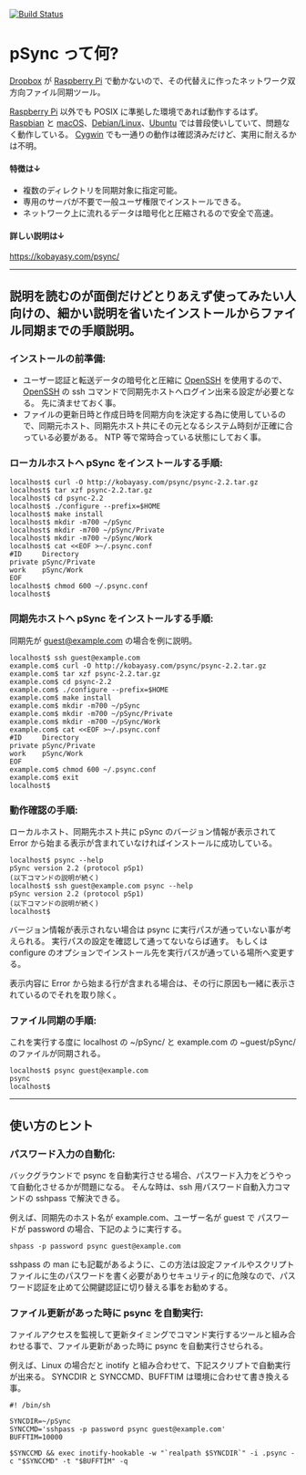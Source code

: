[![Build Status](https://github.com/kobayasy/pSync/workflows/Build/badge.svg)](https://github.com/kobayasy/pSync/actions)

# pSync って何?
[Dropbox] が [Raspberry Pi] で動かないので、その代替えに作ったネットワーク双方向ファイル同期ツール。

[Raspberry Pi] 以外でも POSIX に準拠した環境であれば動作するはず。
[Raspbian] と [macOS]、[Debian/Linux]、[Ubuntu] では普段使いしていて、問題なく動作している。
[Cygwin] でも一通りの動作は確認済みだけど、実用に耐えるかは不明。

#### 特徴は↓
- 複数のディレクトリを同期対象に指定可能。
- 専用のサーバが不要で一般ユーザ権限でインストールできる。
- ネットワーク上に流れるデータは暗号化と圧縮されるので安全で高速。

#### 詳しい説明は↓
https://kobayasy.com/psync/

---

## 説明を読むのが面倒だけどとりあえず使ってみたい人向けの、細かい説明を省いたインストールからファイル同期までの手順説明。

### インストールの前準備:
- ユーザー認証と転送データの暗号化と圧縮に [OpenSSH] を使用するので、[OpenSSH] の ssh コマンドで同期先ホストへログイン出来る設定が必要となる。 先に済ませておく事。
- ファイルの更新日時と作成日時を同期方向を決定する為に使用しているので、同期元ホスト、同期先ホスト共にその元となるシステム時刻が正確に合っている必要がある。 NTP 等で常時合っている状態にしておく事。

### ローカルホストへ pSync をインストールする手順:
```
localhost$ curl -O http://kobayasy.com/psync/psync-2.2.tar.gz
localhost$ tar xzf psync-2.2.tar.gz
localhost$ cd psync-2.2
localhost$ ./configure --prefix=$HOME
localhost$ make install
localhost$ mkdir -m700 ~/pSync
localhost$ mkdir -m700 ~/pSync/Private
localhost$ mkdir -m700 ~/pSync/Work
localhost$ cat <<EOF >~/.psync.conf
#ID     Directory
private pSync/Private
work    pSync/Work
EOF
localhost$ chmod 600 ~/.psync.conf
localhost$ 
```

### 同期先ホストへ pSync をインストールする手順:
同期先が guest@example.com の場合を例に説明。

```
localhost$ ssh guest@example.com
example.com$ curl -O http://kobayasy.com/psync/psync-2.2.tar.gz
example.com$ tar xzf psync-2.2.tar.gz
example.com$ cd psync-2.2
example.com$ ./configure --prefix=$HOME
example.com$ make install
example.com$ mkdir -m700 ~/pSync
example.com$ mkdir -m700 ~/pSync/Private
example.com$ mkdir -m700 ~/pSync/Work
example.com$ cat <<EOF >~/.psync.conf
#ID     Directory
private pSync/Private
work    pSync/Work
EOF
example.com$ chmod 600 ~/.psync.conf
example.com$ exit
localhost$ 
```

### 動作確認の手順:
ローカルホスト、同期先ホスト共に pSync のバージョン情報が表示されて Error から始まる表示が含まれていなければインストールに成功している。

```
localhost$ psync --help
pSync version 2.2 (protocol pSp1)
(以下コマンドの説明が続く)
localhost$ ssh guest@example.com psync --help
pSync version 2.2 (protocol pSp1)
(以下コマンドの説明が続く)
localhost$ 
```

バージョン情報が表示されない場合は psync に実行パスが通っていない事が考えられる。
実行パスの設定を確認して通ってないならば通す。
もしくは configure のオプションでインストール先を実行パスが通っている場所へ変更する。

表示内容に Error から始まる行が含まれる場合は、その行に原因も一緒に表示されているのでそれを取り除く。

### ファイル同期の手順:
これを実行する度に localhost の ~/pSync/ と example.com の ~guest/pSync/ のファイルが同期される。

```
localhost$ psync guest@example.com
psync
localhost$ 
```

---

## 使い方のヒント

### パスワード入力の自動化:
バックグラウンドで psync を自動実行させる場合、パスワード入力をどうやって自動化させるかが問題になる。
そんな時は、ssh 用パスワード自動入力コマンドの sshpass で解決できる。

例えば、同期先のホスト名が example.com、ユーザー名が guest で パスワードが password の場合、下記のように実行する。

```
shpass -p password psync guest@example.com
```

sshpass の man にも記載があるように、この方法は設定ファイルやスクリプトファイルに生のパスワードを書く必要がありセキュリティ的に危険なので、パスワード認証を止めて公開鍵認証に切り替える事をお勧めする。

### ファイル更新があった時に psync を自動実行:
ファイルアクセスを監視して更新タイミングでコマンド実行するツールと組み合わせる事で、ファイル更新があった時に psync を自動実行させられる。

例えば、Linux の場合だと inotify と組み合わせて、下記スクリプトで自動実行が出来る。
SYNCDIR と SYNCCMD、BUFFTIM は環境に合わせて書き換える事。

```
#! /bin/sh

SYNCDIR=~/pSync
SYNCCMD='sshpass -p password psync guest@example.com'
BUFFTIM=10000

$SYNCCMD && exec inotify-hookable -w "`realpath $SYNCDIR`" -i .psync -c "$SYNCCMD" -t "$BUFFTIM" -q
```

[Cygwin]: https://www.cygwin.com
[Debian/Linux]: https://www.debian.org
[Dropbox]: https://www.dropbox.com
[macOS]: https://www.apple.com/macos/
[OpenSSH]: https://www.openssh.com
[Raspberry Pi]: https://www.raspberrypi.org
[Raspbian]: https://www.raspberrypi.org/downloads/raspbian/
[Ubuntu]: https://ubuntu.com
